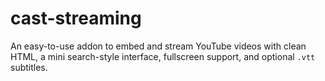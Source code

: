 # cast-streaming
An easy-to-use addon to embed and stream YouTube videos with clean HTML, a mini search-style interface, fullscreen support, and optional `.vtt` subtitles.
